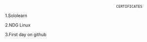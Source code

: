                                                        CERTIFICATES


 1.Sololearn
 
 2.NDG Linux
 
 3.First day on github
